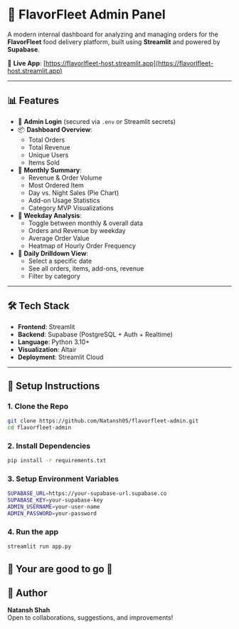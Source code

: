 # 🍔 FlavorFleet Admin Panel

A modern internal dashboard for analyzing and managing orders for the **FlavorFleet** food delivery platform, built using **Streamlit** and powered by **Supabase**.

🔗 **Live App**: [https://flavorlfleet-host.streamlit.app](https://flavorlfleet-host.streamlit.app)

---

## 📊 Features

- 🔐 **Admin Login** (secured via `.env` or Streamlit secrets)
- 📦 **Dashboard Overview**:
  - Total Orders
  - Total Revenue
  - Unique Users
  - Items Sold
- 📆 **Monthly Summary**:
  - Revenue & Order Volume
  - Most Ordered Item
  - Day vs. Night Sales (Pie Chart)
  - Add-on Usage Statistics
  - Category MVP Visualizations
- 📅 **Weekday Analysis**:
  - Toggle between monthly & overall data
  - Orders and Revenue by weekday
  - Average Order Value
  - Heatmap of Hourly Order Frequency
- 📍 **Daily Drilldown View**:
  - Select a specific date
  - See all orders, items, add-ons, revenue
  - Filter by category

---

## 🛠 Tech Stack

- **Frontend**: Streamlit
- **Backend**: Supabase (PostgreSQL + Auth + Realtime)
- **Language**: Python 3.10+
- **Visualization**: Altair
- **Deployment**: Streamlit Cloud

---

## 🚀 Setup Instructions

### 1. Clone the Repo

```bash
git clone https://github.com/Natansh05/flavorfleet-admin.git
cd flavorfleet-admin
```


### 2. Install Dependencies

```bash
pip install -r requirements.txt
```
### 3. Setup Environment Variables

```bash
SUPABASE_URL=https://your-supabase-url.supabase.co
SUPABASE_KEY=your-supabase-key
ADMIN_USERNAME=your-user-name
ADMIN_PASSWORD=your-password
```

### 4. Run the app
```bash
streamlit run app.py
```


## 🚀 Your are good to go 🥳

## 🙋 Author

**Natansh Shah**  
Open to collaborations, suggestions, and improvements!
